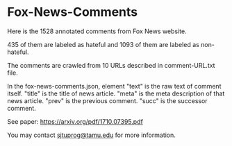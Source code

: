 # Fox-News-Comments

Here is the 1528 annotated comments from Fox News website.

435 of them are labeled as hateful and 1093 of them are labeled as non-hateful.

The comments are crawled from 10 URLs described in comment-URL.txt file.

In the fox-news-comments.json, element "text" is the raw text of comment itself. "title" is the title of news article. "meta"
is the meta description of that news article. "prev" is the previous comment. "succ" is the successor comment. 

See paper:
https://arxiv.org/pdf/1710.07395.pdf

You may contact sjtuprog@tamu.edu for more information.
